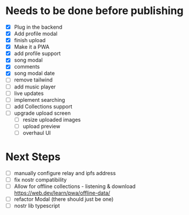 # Needs to be done before publishing
- [x] Plug in the backend
- [x] Add profile modal
- [x] finish upload
- [x] Make it a PWA
- [x] add profile support
- [x] song modal
- [x] comments
- [x] song modal date
- [ ] remove tailwind
- [ ] add music player
- [ ] live updates
- [ ] implement searching
- [ ] add Collections support
- [ ] upgrade upload screen
    - [ ] resize uploaded images
    - [ ] upload preview
    - [ ] overhaul UI

# Next Steps
- [ ] manually configure relay and ipfs address
- [ ] fix nostr compatibility
- [ ] Allow for offline collections - listening & download https://web.dev/learn/pwa/offline-data/
- [ ] refactor Modal (there should just be one)
- [ ] nostr lib typescript
